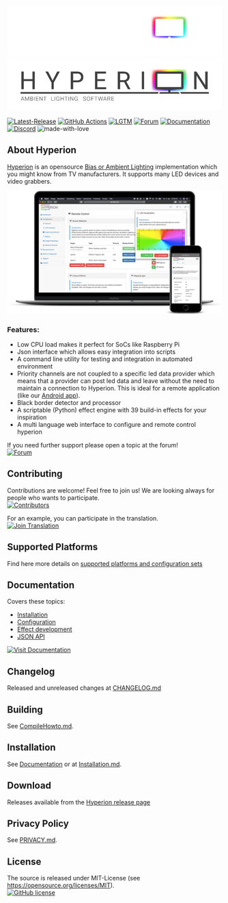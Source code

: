 ![Hyperion](doc/logo_dark.png#gh-dark-mode-only)
![Hyperion](doc/logo_light.png#gh-light-mode-only)

[![Latest-Release](https://img.shields.io/github/v/release/hyperion-project/hyperion.ng?include_prereleases&label=Latest%20Release&logo=github&logoColor=white&color=0f83e7)](https://github.com/hyperion-project/hyperion.ng/releases)
[![GitHub Actions](https://github.com/hyperion-project/hyperion.ng/workflows/Hyperion%20CI%20Build/badge.svg?branch=master)](https://github.com/hyperion-project/hyperion.ng/actions)
[![LGTM](https://img.shields.io/lgtm/grade/cpp/github/hyperion-project/hyperion.ng?label=Code%20Quality&logo=lgtm&logoColor=white&color=4bc51d)](https://lgtm.com/projects/g/hyperion-project/hyperion.ng/context:cpp)
[![Forum](https://img.shields.io/website/https/hyperion-project.org.svg?label=Forum&down_color=red&down_message=offline&up_color=4bc51d&up_message=online&logo=homeadvisor&logoColor=white)](https://www.hyperion-project.org)
[![Documentation](https://img.shields.io/website/https/docs.hyperion-project.org.svg?label=Documentation&down_color=red&down_message=offline&up_color=4bc51d&up_message=online&logo=read-the-docs)](https://docs.hyperion-project.org)
[![Discord](https://img.shields.io/discord/785578322167463937?label=Discord&logo=discord&logoColor=white&color=4bc51d)](https://discord.gg/khkR8Vx3ff)
![made-with-love](https://img.shields.io/badge/Made%20With-&#9829;-ff0000.svg)

## About Hyperion

[Hyperion](https://github.com/hyperion-project/hyperion.ng) is an opensource [Bias or Ambient Lighting](https://en.wikipedia.org/wiki/Bias_lighting) implementation which you might know from TV manufacturers. It supports many LED devices and video grabbers.

![Screenshot](doc/screenshot.png)

### Features:

* Low CPU load makes it perfect for SoCs like Raspberry Pi
* Json interface which allows easy integration into scripts
* A command line utility for testing and integration in automated environment
* Priority channels are not coupled to a specific led data provider which means that a provider can post led data and leave without the need to maintain a connection to Hyperion. This is ideal for a remote application (like our [Android app](https://play.google.com/store/apps/details?id=nl.hyperion.hyperionpro)).
* Black border detector and processor
* A scriptable (Python) effect engine with 39 build-in effects for your inspiration
* A multi language web interface to configure and remote control hyperion

If you need further support please open a topic at the forum!<br>
[![Forum](https://img.shields.io/website/https/hyperion-project.org.svg?label=Forum&down_color=red&down_message=offline&up_color=4bc51d&up_message=online&logo=homeadvisor&logoColor=white)](https://www.hyperion-project.org)

## Contributing

Contributions are welcome! Feel free to join us! We are looking always for people who wants to participate.<br>
[![Contributors](https://img.shields.io/github/contributors/hyperion-project/hyperion.ng.svg?label=Contributors&logo=github&logoColor=white)](https://github.com/hyperion-project/hyperion.ng/graphs/contributors)

For an example, you can participate in the translation.<br>
[![Join Translation](https://img.shields.io/badge/POEditor-4bc51d.svg?label=Join%20Translation)](https://poeditor.com/join/project/Y4F6vHRFjA)

## Supported Platforms

Find here more details on [supported platforms and configuration sets](doc/development/SupportedPlatforms.md)

## Documentation
Covers these topics:
- [Installation](https://docs.hyperion-project.org/en/user/Installation.html)
- [Configuration](https://docs.hyperion-project.org/en/user/Configuration.html)
- [Effect development](https://docs.hyperion-project.org/en/effects/#effect-files)
- [JSON API](https://docs.hyperion-project.org/en/json/)

[![Visit Documentation](https://img.shields.io/website/https/docs.hyperion-project.org.svg?label=Documentation&down_color=red&down_message=offline&up_color=4bc51d&up_message=online&logo=read-the-docs)](https://docs.hyperion-project.org)

## Changelog
Released and unreleased changes at [CHANGELOG.md](CHANGELOG.md)

## Building
See [CompileHowto.md](doc/development/CompileHowto.md).

## Installation
See [Documentation](#documentation) or at [Installation.md](Installation.md).

## Download
Releases available from the [Hyperion release page](https://github.com/hyperion-project/hyperion.ng/releases)

## Privacy Policy
See [PRIVACY.md](PRIVACY.md).

## License
The source is released under MIT-License (see https://opensource.org/licenses/MIT).<br>
[![GitHub license](https://img.shields.io/badge/License-MIT-yellow.svg)](https://raw.githubusercontent.com/hyperion-project/hyperion.ng/master/LICENSE)

